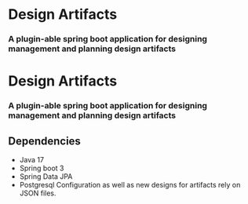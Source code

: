 # Design Artifacts

### A plugin-able spring boot application for designing management and planning design artifacts

# Design Artifacts

### A plugin-able spring boot application for designing management and planning design artifacts

## Dependencies

- Java 17
- Spring boot 3
- Spring Data JPA
- Postgresql
  Configuration as well as new designs for artifacts rely on JSON files.
